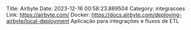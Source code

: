 Title: Airbyte
Date: 2023-12-16 00:58:23.889504
Category: integracoes
Link: https://airbyte.com/
Docker: https://docs.airbyte.com/deploying-airbyte/local-deployment
Aplicação para integrações e fluxos de ETL
